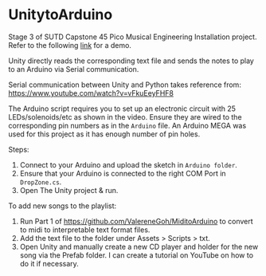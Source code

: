 # UnitytoArduino
Stage 3 of SUTD Capstone 45 Pico Musical Engineering Installation project.<br/>
Refer to the following [link](https://youtu.be/EubplCl5Q8s) for a demo.

Unity directly reads the corresponding text file and sends the notes to play to an Arduino via Serial communication.

Serial communication between Unity and Python takes reference from: https://www.youtube.com/watch?v=vFkuEeyFHF8

The Arduino script requires you to set up an electronic circuit with 25 LEDs/solenoids/etc as shown in the video. Ensure they are wired to the corresponding pin numbers as in the `Arduino` file. An Arduino MEGA was used for this project as it has enough number of pin holes.

Steps:
1. Connect to your Arduino and upload the sketch in `Arduino folder`.
2. Ensure that your Arduino is connected to the right COM Port in `DropZone.cs`.
3. Open The Unity project & run.

To add new songs to the playlist:
1. Run Part 1 of https://github.com/ValereneGoh/MiditoArduino to convert to midi to interpretable text format files.
2. Add the text file to the folder under Assets > Scripts > txt.
3. Open Unity and manually create a new CD player and holder for the new song via the Prefab folder. I can create a tutorial on YouTube on how to do it if necessary.
